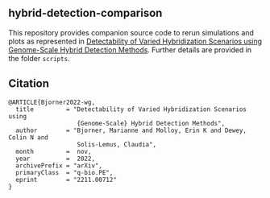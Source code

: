 ## hybrid-detection-comparison

This repository provides companion source code to rerun simulations and plots as represented in [Detectability of Varied Hybridization Scenarios using Genome-Scale Hybrid Detection Methods](https://arxiv.org/abs/2211.00712). Further details are provided in the folder `scripts`.

## Citation
```
@ARTICLE{Bjorner2022-wg,
  title         = "Detectability of Varied Hybridization Scenarios using
                   {Genome-Scale} Hybrid Detection Methods",
  author        = "Bjorner, Marianne and Molloy, Erin K and Dewey, Colin N and
                   Solis-Lemus, Claudia",
  month         =  nov,
  year          =  2022,
  archivePrefix = "arXiv",
  primaryClass  = "q-bio.PE",
  eprint        = "2211.00712"
}
```
